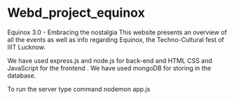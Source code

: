 # Webd_project_equinox
Equinox 3.0 - Embracing the nostalgia This website presents an overview of all the events as well as info regarding Equinox, the Techno-Cultural fest of IIIT Lucknow.

We have used express.js and node.js for back-end and HTML CSS and JavaScript for the frontend . We have used mongoDB for storing in the database.

To run the server type command
nodemon app.js
